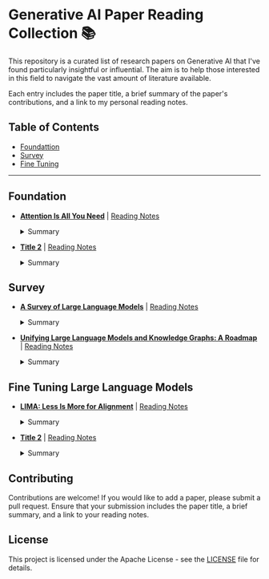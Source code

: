 # Generative AI Paper Reading Collection :books:

This repository is a curated list of research papers on Generative AI that I've found particularly insightful or influential. The aim is to help those interested in this field to navigate the vast amount of literature available. 

Each entry includes the paper title, a brief summary of the paper's contributions, and a link to my personal reading notes.

## Table of Contents

- [Foundattion](#foundation)
- [Survey](#survey)
- [Fine Tuning](#fine-tune)

-----

<a name="#foundation"></a>
## Foundation

- **[Attention Is All You Need](https://arxiv.org/pdf/1706.03762.pdf)** | [Reading Notes](./fundation/Attention%20is%20All%20You%20Need.md)
  <details>
  <summary>Summary</summary>
  
  1. **Abstract and Introduction:** The paper introduces the "Transformer", a novel model architecture eschewing recurrence and instead relying entirely on an attention mechanism to draw global dependencies between input and output. The Transformer is proposed as a solution to the problem of long-range dependencies in sequence transduction tasks, which is a limitation of sequence-to-sequence models based on RNNs and CNNs.
  2. **Background:** The authors provide a brief overview of sequence transduction, recurrent neural networks, and the attention mechanism, which are the foundational concepts for their work.
  3. **Model Architecture:** The Transformer model consists of an encoder and decoder, each composed of a stack of identical layers. Each layer has two sub-layers: a multi-head self-attention mechanism and a position-wise fully connected feed-forward network. Residual connections and layer normalization are employed around each of the two sub-layers.
  4. **Attention:** The authors describe the scaled dot-product attention and multi-head attention mechanisms used in their model. The attention function is used to compute a weighted sum of values based on the dot product of the query and key.
  5. **Position-wise Feed-Forward Networks:** Each of the layers in the encoder and decoder contains a fully connected feed-forward network, which is applied to each position separately and identically.
  6. **Embeddings and Softmax:** The model uses learned embeddings to convert the input tokens and output tokens to vectors of dimension d_model. The same weight matrix is shared between the two embedding layers and the pre-softmax linear transformation.
  7. **Positional Encoding:** Since the model doesn't contain recurrence or convolution, positional encodings are added to the input embeddings to indicate the position of the words in the sequence.
  8. **Why Self-Attention:** The authors discuss the advantages of the self-attention mechanism, such as its ability to handle long-range dependencies, its parallelizability, and its capacity to model various types of dependencies.
  9. **Training:** The authors describe the training process, including the use of residual dropout, label smoothing, and a custom learning rate scheduler.
  10. **Results:** The Transformer model achieves state-of-the-art performance on the WMT 2014 English-to-German and English-to-French translation tasks. The authors also conduct an ablation study to understand the importance of different components of the model.
</details>


- **[Title 2](paper-link-2)** | [Reading Notes](notes-link-2)
  <details>
  <summary>Summary</summary>

  Detailed summary of the paper and its contributions.

  </details>


<a name="#survey"></a>
## Survey
- **[A Survey of Large Language Models](https://arxiv.org/pdf/2303.18223.pdf)** | [Reading Notes](./survey/A%20Survey%20of%20Large%20Language%20Models.md)
  <details>
  <summary>Summary</summary>

  This paper provides a comprehensive survey of Large Language Models (LLMs), discussing their pre-training, fine-tuning, utilization, and evaluation. Key points include:

  1. **Introduction**: The paper introduces the concept of LLMs, their evolution, and their impact on various fields.
  2. **Pre-training LLMs**: Discusses the process of pre-training LLMs, including data collection, model architecture, and optimization.
  3. **Adaptation Tuning**: Explores various methods for fine-tuning LLMs, such as prompt engineering, few-shot learning, and reinforcement learning from human feedback.
  4. **Utilization of LLMs**: Discusses different ways to utilize LLMs, including zero-shot, few-shot, and many-shot learning.
  5. **Evaluation of LLMs**: Delves into the evaluation of LLMs, discussing various evaluation tasks and settings.
  6. **Advanced Abilities of LLMs**: Explores three advanced abilities of LLMs: human alignment, interaction with the external environment, and tool manipulation.
  7. **Public Benchmarks and Empirical Analysis**: Introduces several comprehensive benchmarks for evaluating LLMs, including MMLU, BIG-bench, and HELM.
  8. **Conclusion and Future Directions**: Concludes by highlighting the key concepts, findings, and techniques for understanding and utilizing LLMs.

  </details>

- **[Unifying Large Language Models and Knowledge Graphs: A Roadmap](https://arxiv.org/pdf/2306.08302v1.pdf)** | [Reading Notes](./survey/Unifying%20Large%20Language%20Models%20and%20Knowledge%20Graphs%3A%20A%20Roadmap.md)
  <details>
  <summary>Summary</summary>

  1. **Introduction**: The paper discusses the integration of Large Language Models (LLMs) and Knowledge Graphs (KGs) to leverage the strengths of both. LLMs excel in understanding and generating human-like text, while KGs provide structured and factual knowledge.
  2. **KGs for LLMs**: The authors discuss how KGs can be used to enhance LLMs. This can be done through pre-training, where KGs are used to generate training data for LLMs, or through KG-enhanced inference, where KGs are used during the inference stage to guide the LLM's responses.
  3. **LLMs for KGs**: The authors discuss how LLMs can be used to enhance KGs. This includes using LLMs to generate embeddings for KGs, for joint text and KG embedding, for KG completion, and for KG construction. The authors also discuss the use of LLMs for KG-to-text generation and KG question answering.
  4. **Synergized LLMs + KGs**: The authors discuss the synergy of LLMs and KGs, which combines the merits of both to enhance performance in various downstream applications. This includes knowledge representation and reasoning.
  5. **Future Directions**: The authors discuss several future directions for this research area, including using KGs for hallucination detection in LLMs, editing knowledge in LLMs, injecting knowledge into black-box LLMs, using multi-modal LLMs for KGs, developing LLMs that understand KG structure, and synergizing LLMs and KGs for bidirectional reasoning.
  6. **Conclusion**: The authors conclude that unifying LLMs and KGs is an active research direction that has attracted increasing attention. They hope that their overview of the recent research in this field can provide a comprehensive understanding and advance future research.
  
  </details>



<a name="#fine-tune"></a>
## Fine Tuning Large Language Models

- **[LIMA: Less Is More for Alignment](https://arxiv.org/pdf/2305.11206.pdf)** | [Reading Notes](./large_language_models_fine_tuning/LIMA%3A%20Less%20Is%20More%20for%20Alignment.md)
  <details>
  <summary>Summary</summary>

  - **Abstract & Introduction**: The authors propose LIMA, a 65B parameter language model fine-tuned on only 1,000 carefully curated prompts and responses, suggesting that most knowledge in large language models is learned during pretraining.
  - **Alignment Data & Training LIMA**: They collect a dataset of 1,000 prompts and responses for fine-tuning LIMA, introducing a special end-of-turn token (EOT) to differentiate between each speaker.
  - **Human Evaluation & Experiment Setup**: LIMA is evaluated against state-of-the-art language models, outperforming OpenAI's RLHF-based DaVinci003 and a 65B-parameter reproduction of Alpaca trained on 52,000 examples.
  - **Results & Analysis**: Despite training on 52 times more data, Alpaca 65B tends to produce less preferable outputs than LIMA. Bard produces better responses than LIMA 42% of the time.
  - **Multi-turn Dialogue**: LIMA responses are surprisingly coherent for a zero-shot chatbot, but in 6 out of 10 conversations, LIMA fails to follow the prompt within 3 interactions.
  - **Discussion**: The authors show that fine-tuning a strong pretrained language model on 1,000 carefully curated examples can produce remarkable, competitive results. However, there are limitations to this approach, including the mental effort in constructing such examples and the robustness of LIMA.

  </details>


- **[Title 2](paper-link-2)** | [Reading Notes](notes-link-2)
  <details>
  <summary>Summary</summary>

  Detailed summary of the paper and its contributions.

  </details>




## Contributing

Contributions are welcome! If you would like to add a paper, please submit a pull request. Ensure that your submission includes the paper title, a brief summary, and a link to your reading notes.

## License

This project is licensed under the Apache License - see the [LICENSE](LICENSE) file for details.
